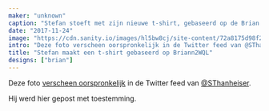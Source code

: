 ```yaml
---
maker: "unknown"
caption: "Stefan stoeft met zijn nieuwe t-shirt, gebaseerd op de Brian basisvorm."
date: "2017-11-24"
image: "https://cdn.sanity.io/images/hl5bw8cj/site-content/72a8175d98f267194c48ad940c734853a62e4e66-2045x2044.jpg"
intro: "Deze foto verscheen oorspronkelijk in de Twitter feed van @SThanheiser ."
title: "Stefan maakt een t-shirt gebaseerd op Briann2WQL"
designs: ["brian"]
---
```



Deze foto [verscheen oorspronkelijk](https://twitter.com/SThanheiser/status/933942463332536320) in de Twitter feed van [@SThanheiser](https://twitter.com/SThanheiser).

Hij werd hier gepost met toestemming.

